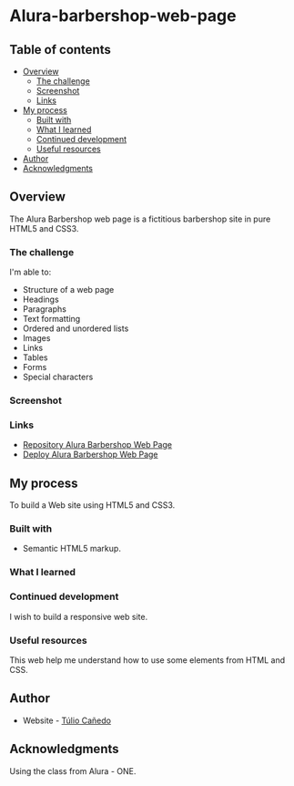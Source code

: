 # Alura-barbershop-web-page

## Table of contents

- [Overview](#overview)
  - [The challenge](#the-challenge)
  - [Screenshot](#screenshot)
  - [Links](#links)
- [My process](#my-process)
  - [Built with](#built-with)
  - [What I learned](#what-i-learned)
  - [Continued development](#continued-development)
  - [Useful resources](#useful-resources)
- [Author](#author)
- [Acknowledgments](#acknowledgments)

## Overview
The Alura Barbershop web page is a fictitious barbershop site in pure HTML5 and CSS3.

### The challenge

I'm able to:

- Structure of a web page
- Headings
- Paragraphs
- Text formatting
- Ordered and unordered lists
- Images 
- Links
- Tables
- Forms
- Special characters

### Screenshot


### Links

- [Repository Alura Barbershop Web Page](https://github.com/tuliocanedo/Alura-barbershop-web-page)
- [Deploy Alura Barbershop Web Page](https://alura-barbershop-web-page-ets8cpxz4-tuliocanedo.vercel.app/)

## My process

To build a Web site using HTML5 and CSS3.

### Built with

- Semantic HTML5 markup.

### What I learned


### Continued development

I wish to build a responsive web site.

### Useful resources

This web help me understand how to use some elements from HTML and CSS.

## Author

- Website - [Túlio Cañedo](https://github.com/tuliocanedo)

## Acknowledgments

Using the class from Alura - ONE.
